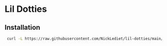 # Lil Dotties

## Installation
```bash
 curl -L https://raw.githubusercontent.com/NickLediet/lil-dotties/main/install.sh | bash
```
